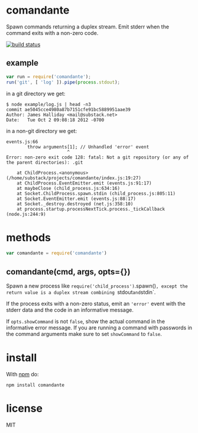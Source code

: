 # comandante

Spawn commands returning a duplex stream. Emit stderr when the command exits
with a non-zero code.

[![build status](https://secure.travis-ci.org/substack/comandante.png)](http://travis-ci.org/substack/comandante)

## example

``` js
var run = require('comandante');
run('git', [ 'log' ]).pipe(process.stdout);
```

in a git directory we get:

```
$ node example/log.js | head -n3
commit ae5045cce4980a87b7151cfe91bc5889951aae39
Author: James Halliday <mail@substack.net>
Date:   Tue Oct 2 09:08:18 2012 -0700
```

in a non-git directory we get:

```
events.js:66
        throw arguments[1]; // Unhandled 'error' event
                       ^
Error: non-zero exit code 128: fatal: Not a git repository (or any of the parent directories): .git

    at ChildProcess.<anonymous> (/home/substack/projects/comandante/index.js:19:27)
    at ChildProcess.EventEmitter.emit (events.js:91:17)
    at maybeClose (child_process.js:634:16)
    at Socket.ChildProcess.spawn.stdin (child_process.js:805:11)
    at Socket.EventEmitter.emit (events.js:88:17)
    at Socket._destroy.destroyed (net.js:358:10)
    at process.startup.processNextTick.process._tickCallback (node.js:244:9)
```

# methods

``` js
var comandante = require('comandante')
```

## comandante(cmd, args, opts={})

Spawn a new process like `require('child_process')`.spawn()`, except the return
value is a duplex stream combining `stdout` and `stdin`.

If the process exits with a non-zero status, emit an `'error'` event with the
stderr data and the code in an informative message.

If `opts.showCommand` is not `false`, show the actual command in the informative
error message. If you are running a command with passwords in the command
arguments make sure to set `showCommand` to `false`.

# install

With [npm](https://npmjs.org) do:

```
npm install comandante
```

# license

MIT
